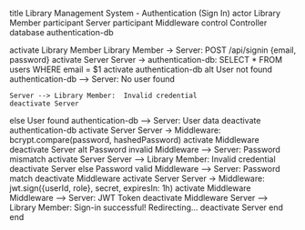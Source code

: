 title Library Management System - Authentication (Sign In)
actor Library Member
participant Server
participant Middleware
control Controller
database authentication-db

activate Library Member
Library Member -> Server: POST /api/signin {email, password}
activate Server
Server -> authentication-db: SELECT * FROM users WHERE email = $1
activate authentication-db
alt User not found
    authentication-db --> Server: No user found

    Server --> Library Member:  Invalid credential
    deactivate Server
else User found
    authentication-db --> Server: User data
    deactivate authentication-db
activate Server
    Server -> Middleware: bcrypt.compare(password, hashedPassword)
    activate Middleware
deactivate Server
    alt Password invalid
        Middleware --> Server: Password mismatch
activate Server
        Server --> Library Member: Invalid credential
        deactivate Server
    else Password valid
        Middleware --> Server: Password match
        deactivate Middleware
activate Server
        Server -> Middleware: jwt.sign({userId, role}, secret, expiresIn: 1h)
        activate Middleware
        Middleware --> Server: JWT Token
        deactivate Middleware
        Server --> Library Member: Sign-in successful! Redirecting...
        deactivate Server
    end
end